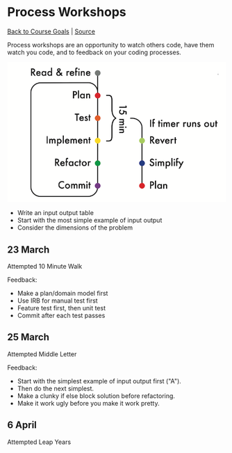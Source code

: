 # Process Workshops

[Back to Course Goals](README.md) | [Source](https://github.com/makersacademy/skills-workshops/tree/master/process_review)

Process workshops are an opportunity to watch others code, have them watch you code, and to feedback on your coding processes.

![Process Flow](images/process_outline.png)

- Write an input output table
- Start with the most simple example of input output
- Consider the dimensions of the problem

## 23 March

Attempted 10 Minute Walk

Feedback:

- Make a plan/domain model first
- Use IRB for manual test first
- Feature test first, then unit test
- Commit after each test passes

## 25 March

Attempted Middle Letter

Feedback:

- Start with the simplest example of input output first ("A").
- Then do the next simplest.
- Make a clunky if else block solution before refactoring.
- Make it work ugly before you make it work pretty.

## 6 April

Attempted Leap Years

